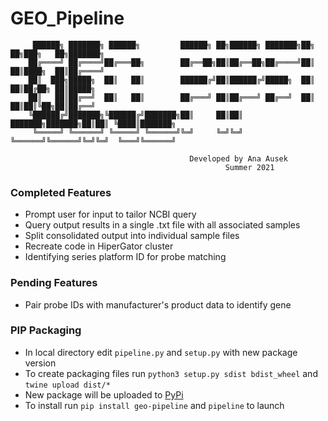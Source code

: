 # GEO_Pipeline

```
     ██████╗ ███████╗ ██████╗         ██████╗ ██╗██████╗ ███████╗██╗     ██╗███╗   ██╗███████╗
    ██╔════╝ ██╔════╝██╔═══██╗        ██╔══██╗██║██╔══██╗██╔════╝██║     ██║████╗  ██║██╔════╝
    ██║  ███╗█████╗  ██║   ██║        ██████╔╝██║██████╔╝█████╗  ██║     ██║██╔██╗ ██║█████╗  
    ██║   ██║██╔══╝  ██║   ██║        ██╔═══╝ ██║██╔═══╝ ██╔══╝  ██║     ██║██║╚██╗██║██╔══╝  
    ╚██████╔╝███████╗╚██████╔╝███████╗██║     ██║██║     ███████╗███████╗██║██║ ╚████║███████╗
     ╚═════╝ ╚══════╝ ╚═════╝ ╚══════╝╚═╝     ╚═╝╚═╝     ╚══════╝╚══════╝╚═╝╚═╝  ╚═══╝╚══════╝
                                                                                          
                                        Developed by Ana Ausek
                                                Summer 2021
```


### Completed Features

- Prompt user for input to tailor NCBI query
- Query output results in a single .txt file with all associated samples
- Split consolidated output into individual sample files
- Recreate code in HiperGator cluster
- Identifying series platform ID for probe matching

### Pending Features

- Pair probe IDs with manufacturer's product data to identify gene

### PIP Packaging

- In local directory edit `pipeline.py` and `setup.py` with new package version
- To create packaging files run `python3 setup.py sdist bdist_wheel` and `twine upload dist/*`
- New package will be uploaded to [PyPi](https://pypi.org/project/geo-pipeline/)
- To install run `pip install geo-pipeline` and `pipeline` to launch